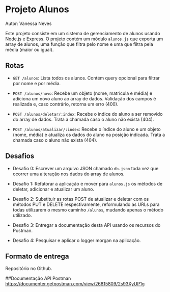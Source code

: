 # Projeto Alunos

Autor: Vanessa Neves

Este projeto consiste em um sistema de gerenciamento de alunos usando Node.js e Express. O projeto contém um módulo `alunos.js` que exporta um array de alunos, uma função que filtra pelo nome e uma que filtra pela média (maior ou igual).

## Rotas

- `GET /alunos`: Lista todos os alunos. Contém query opcional para filtrar por nome e por média.

- `POST /alunos/novo`: Recebe um objeto (nome, matrícula e média) e adiciona um novo aluno ao array de dados. Validação dos campos é realizada e, caso contrário, retorna um erro (400).

- `POST /alunos/deletar/:index`: Recebe o índice do aluno a ser removido do array de dados. Trata a chamada caso o aluno não exista (404).

- `POST /alunos/atualizar/:index`: Recebe o índice do aluno e um objeto (nome, média) e atualiza os dados do aluno na posição indicada. Trata a chamada caso o aluno não exista (404).

## Desafios

- Desafio 0: Escrever um arquivo JSON chamado `db.json` toda vez que ocorrer uma alteração nos dados do array de alunos.

- Desafio 1: Refatorar a aplicação e mover para `alunos.js` os métodos de deletar, adicionar e atualizar um aluno.

- Desafio 2: Substituir as rotas POST de atualizar e deletar com os métodos PUT e DELETE respectivamente, reformulando as URLs para todas utilizarem o mesmo caminho `/alunos`, mudando apenas o método utilizado.

- Desafio 3: Entregar a documentação desta API usando os recursos do Postman.

- Desafio 4: Pesquisar e aplicar o logger morgan na aplicação.

## Formato de entrega

Repositório no Github.

##Documentação API Postman
https://documenter.getpostman.com/view/26815809/2s93XyUP1g